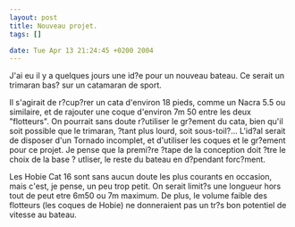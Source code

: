 ```yaml
--- 
layout: post
title: Nouveau projet.
tags: []

date: Tue Apr 13 21:24:45 +0200 2004
---
```

J'ai eu il y a quelques jours une id?e pour un nouveau bateau. Ce serait un trimaran bas? sur un catamaran de sport.
 
Il s'agirait de r?cup?rer un cata d'environ 18 pieds, comme un Nacra 5.5 ou similaire, et de rajouter une coque d'environ 7m 50 entre les deux "flotteurs". On pourrait sans doute r?utiliser le gr?ement du cata, bien qu'il soit possible que le trimaran, ?tant plus lourd, soit sous-toil?...
L'id?al serait de disposer d'un Tornado incomplet, et d'utiliser les coques et le gr?ement pour ce projet. Je pense que la premi?re ?tape de la conception doit ?tre le choix de la base ?  utliser, le reste du bateau en d?pendant forc?ment.

Les Hobie Cat 16 sont sans aucun doute les plus courants en occasion, mais c'est, je pense, un peu trop petit. On serait limit?s   une longueur hors tout de peut etre 6m50 ou 7m maximum. De plus, le volume faible des flotteurs (les coques de Hobie) ne donneraient pas un tr?s bon potentiel de vitesse au bateau.
